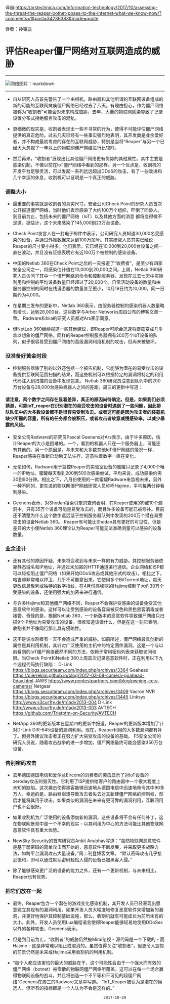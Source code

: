 译自:https://arstechnica.com/information-technology/2017/10/assessing-the-threat-the-reaper-botnet-poses-to-the-internet-what-we-know-now/?comments=1&post=34236383&mode=quote

译者：孙铭遥

# 评估Reaper僵尸网络对互联网造成的威胁

---

![网络图片：markdown](https://cdn.arstechnica.net/wp-content/uploads/2017/10/reaper.jpg)

----

*  自从研究人员首先警告了一个由相机，路由器和其他所谓的互联网设备组成的新的可能的互联网瘫痪僵尸网络已经过去了八天。有理由担心，作为僵尸网络被称为“收割者”可能会对未来构成威胁，去年，大量的物联网感染导致了记录设置分布式拒绝服务攻击的混乱。

*  更细微的现实是，收割者表现出一些不寻常的行为，使得不可能评估僵尸网络提供的真正危险。过去几天已经有一些事实强烈地表明，其开发商是业余爱好者，并不构成最初考虑的存在的互联网威胁，特别是当将“Reaper”与另一个已经大大忽视了一年以上的物联网僵尸网络进行比较时。

*  然后再来，“收割者”展现出比其他僵尸网络更有优势的其他属性。其中主要是感染机制，不像以前在IoT僵尸网络中看到的那样。另一个优点是，收割机的开发平台足够灵活，可以发起一系列远远超出DDoS的攻击。有了一些改进和几个幸运的休息，收割机可以证明是一个真正的威胁。

###  **调整大小**

*  最重要的事实就是收割者的真实尺寸。安全公司Check Point的研究人员首次公开报道僵尸网络，当时他们表示感染了大约100万个组织，吓倒了同龄人。到目前为止，包括未来的僵尸网络（IoT）以及其他方面的消息
都将变得微不足道，据估计，这个未来感染了145,000到23万台设备。

*  Check Point发言人在一封电子邮件中表示，公司研究人员知道30,000名受感染的设备，并通过外推数据来达到100万加号。其实研究人员其实已经说Reaper的尺寸要小得多。他们表示，它已经在10,000到20,000台设备之间一直在波动，并且没有证据表明它有近100万个被控制的感染设备。

*  中国的Netlab 360在Check Point之后的一天报道了“收费者”，是至少有四家安全公司之一，将感染估计值在10,000到20,000之间。上周，Netlab 360研究人员访问了其中一个僵尸网络的命令和控制服务器，发现在过去七天中实际利用和控制的平均设备数量已经超过了20,000个。日常活动设备的数量和由服务器控制的同时在线漫游器的数量甚至更小，10月19日约为10,000，同一日期约为4,000。

*  在星期三发布的更新中，Netlab 360表示，由服务器控制的感染机器人数量略有增长，达到28,000台。这些数字与Arbor Networks周四公布的博客文章一致。 Radware和Ixia的研究人员都对Ars表示同意。

*  但NetLab 360继续报道一些其他建议，即Reaper可能会迅速将蘑菇变成几乎难以想象的僵尸网络。同样的Reaper控制服务器拥有200万个IoT设备的队列，似乎很容易受到僵尸网络的高级漏洞利用机制的攻击，但尚未被破坏。

### **没准备好黄金时段**

*  控制服务器除了别的以外还包括一个报告机制，它能够为潜在的易受攻击的设备提供互联网范围扫描的结果，而这些机制可以根据特定的漏洞将特定的利用代码注入到扫描的设备中发现包含。 Netlab 360研究员注意到队列中的200万台设备与28,000台感染机器人之间的差距，周三的更新中写道：
#### 请注意，两个数字之间存在显着差异，真正的原因尚待确定。但是，如果我们必须猜测，可能IoT_reaper在识别潜在的易受攻击的设备时遇到了一些问题，因此排队队伍中的大多数设备都不是很容易受到攻击。或者这可能是因为攻击者的装载机缺少所需的容量，所有的任务都会被积压，或者攻击者故意减慢感染率，以减少暴露的风险。


*  安全公司Radware的研究员Pascal Geenens对Ars表示，由于许多原因，估计Reaper的大小是困难的。一个，看到的机器人只在一个服务器上，可能还有其他的。另一个原因是，与未来和大多数其他IoT僵尸网络的情况一样，Reaper感染在重新启动后无法生存，这意味着数字一直在变化。

*  无论如何，Radware用于监控Reaper的实验室设备的蜜罐只记录了4,000个唯一的IP地址。蜜罐每天看到200到500次感染尝试，平均来说，成功感染约需30到90分钟。相比之下，八月份使用的一款蜜罐Radware来监视未来，另外一种不同的，更先进的物联网僵尸网络研究人员称呼Hajime，平均每两分钟看到感染。

*  Geenens表示，对Shodan搜索引擎的查询表明，在Reaper使用的9或10个漏洞中，只有35万个设备可能是易受攻击的，而且许多设备可能已被修补。目前还不清楚为什么这个数字远远低于控制服务器队列中发现的200万个潜在易受攻击的设备Netlab 360。 Reaper有可能比Shodan具有更好的可见性，但是差异的大小使Netlab 360理论认为Reaper可能无法准确测量可以感染的设备数量。

###  **业余设计**

*  还有其他的原因怀疑，未来将会收到与未来一样的有力威胁。其控制服务器依靠静态域名和IP地址，并通过未加密的HTTP通道进行通信。企业网络和ISP都可以轻松阻止僵尸网络（如果开始DDoS攻击或其他形式的攻击）。相比之下，哈吉却非常难以捍卫，几乎不可能拿出来。它使用多个BitTorrent地址，每天更改信息散列或独特的数字指纹。在4月份高峰期的Hajime控制了大约30万个受感染的设备，还使用强大的加密来进行通信。

*  与许多Hajime和其他僵尸网络不同，Reaper不会保护受感染的设备免受其他恶意软件的感染。这样可以让受到感染的设备容易被灰色和黑色黑客消毒或者接管。奇怪的是，根据Netlab 360，一个新版本的恶意软件导致僵尸网络只扫描9个IP地址为易受攻击的设备。很难知道该做什么，但是在这一刻它表明，收割者并不像同行那么具有侵略性。

*  这不是说收割者有一天不会造成严重的威胁。如前所述，僵尸网络最具创新的属性是其利用机制，其针对广泛使用的主机中的特定固件漏洞。这是一个与以前看到的IoT僵尸网络截然不同的方法，依赖于常用密码列表来获取访问权限。当Check Point和Netlab 360上周首次记录恶意软件时，正在利用以下九个远程代码执行缺陷：
        D-Link https://blogs.securiteam.com/index.php/archives/3364
        Goahead https://pierrekim.github.io/blog/2017-03-08-camera-goahead-0day.html
        JAWS https://www.pentestpartners.com/blog/pwning-cctv-cameras/
        Netgear https://blogs.securiteam.com/index.php/archives/3409
        Vacron NVR https://blogs.securiteam.com/index.php/archives/3445
        Linksys http://www.s3cur1ty.de/m1adv2013-004
        D-Link http://www.s3cur1ty.de/m1adv2013-003
        AVTECH https://github.com/Trietptm-on-Security/AVTECH

*  NetApp 360的更新版本在星期四的更新中报道，Reaper的更新版本增加了针对D-Link DIR-645设备的漏洞利用。现在，Reaper利用的大多数漏洞都有补丁。但另外建议攻击者正在努力扩大易受攻击的设备的基础。 F5安全公司的研究人员说，随着攻击战争的进一步增加，僵尸网络最终可能会感染350万台设备。

### **告别密码攻击**

*    去年德国德国电信和爱尔兰Eircom的消费者的袭击显示了对IoT设备的zeroday攻击的毁灭性。它利用了ISP提供给客户的路由器中一个很大程度上未知的缺陷。这次袭击使得黑客能够迅速地从德国电信中迅速地命令其中90多万人。幸运的是，路由器崩溃导致攻击者失去对其新建僵尸网络的控制权，然后才能将其用于攻击。如果类似的漏洞在未来有更可靠的漏洞利用，互联网用户也不会很好。

*  如果收割机为广泛使用的设备添加新的漏洞，这些设备将不会有任何补丁，这在物联网景观中是一个不幸的现实 - 以其利用为中心的方法可能比其他物联网恶意软件具有重大优势。

*  NewSky Security的首席研究员Ankit Anubhav写道：“虽然物联网恶意软件是基于弱密码的简单攻击而开始的，恶意软件不断发展，并采取更多战略方法，如跨平台漏洞攻击大量设备。”周二刊登博客文章。 “默认密码攻击几乎接近饱和，即可以通过默认密码轻松入侵的设备已被黑客入侵。”

*  除了能够感染更广泛的设备的能力之外，还有一个更新机制，与未来相比，Reaper也有优势。

### **把它们放在一起**

*  最终，Reaper包含一个潜在的游戏变化感染机制，其开发人员已经表现出愿意建立其现有的漏洞利用。如果开发人员大幅度地修复恶意软件来增加新的漏洞，并更好地保护其控制基础设施，那么，收割机就有可能成长为前所未有的大小。此外，开发人员使用Lua编程语言使得Reaper能够轻易地使用DDoSes以外的各种攻击，Geenens表示。

*  但是到目前为止，“收割者”的威胁仍然被Mirai忽视 - 源代码是一个下载的 - 而Hajime  - 这是非常难以阻止或取消的。虽然值得关注“收割者”，但更令人震惊的前景仍然是未来或Hajime采用收割机的利用机制。

*  “每个人都应该害怕的最大的威胁在于，这个可能性会由于一个强大而有效的僵尸网络（botnet）被零散的物联网僵尸网络所覆盖，这可以在每一个场合赢得物联网设备的战斗，并且将创造一​​个不平等和不可见的超僵尸网络“Geenens在周三的Radware文章中写道。 “IoT_Reaper被认为是潜在的候选人，但所有的指标都是一个人认为不会是这样的。”

                                               2017-10-29
